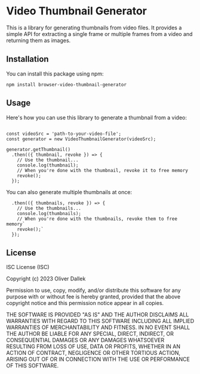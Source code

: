# Video Thumbnail Generator

This is a library for generating thumbnails from video files. It provides a simple API for extracting a single frame or multiple frames from a video and returning them as images.

## Installation

You can install this package using npm:

`npm install browser-video-thumbnail-generator`

## Usage

Here's how you can use this library to generate a thumbnail from a video:

```import { VideoThumbnailGenerator } from 'video-thumbnail-generator';

const videoSrc = 'path-to-your-video-file';
const generator = new VideoThumbnailGenerator(videoSrc);

generator.getThumbnail()
  .then(({ thumbnail, revoke }) => {
    // Use the thumbnail...
    console.log(thumbnail);
    // When you're done with the thumbnail, revoke it to free memory
    revoke();
  });
```

You can also generate multiple thumbnails at once:

```generator.getThumbnails(5)
  .then(({ thumbnails, revoke }) => {
    // Use the thumbnails...
    console.log(thumbnails);
    // When you're done with the thumbnails, revoke them to free memory`
    revoke();`
  });
```

## License

ISC License (ISC)

Copyright (c) 2023 Oliver Dallek

Permission to use, copy, modify, and/or distribute this software for any purpose with or without fee is hereby granted, provided that the above copyright notice and this permission notice appear in all copies.

THE SOFTWARE IS PROVIDED "AS IS" AND THE AUTHOR DISCLAIMS ALL WARRANTIES WITH REGARD TO THIS SOFTWARE INCLUDING ALL IMPLIED WARRANTIES OF MERCHANTABILITY AND FITNESS. IN NO EVENT SHALL THE AUTHOR BE LIABLE FOR ANY SPECIAL, DIRECT, INDIRECT, OR CONSEQUENTIAL DAMAGES OR ANY DAMAGES WHATSOEVER RESULTING FROM LOSS OF USE, DATA OR PROFITS, WHETHER IN AN ACTION OF CONTRACT, NEGLIGENCE OR OTHER TORTIOUS ACTION, ARISING OUT OF OR IN CONNECTION WITH THE USE OR PERFORMANCE OF THIS SOFTWARE.
